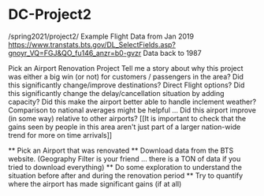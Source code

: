 # DC-Project2


/spring2021/project2/ 
Example Flight Data from Jan 2019 
https://www.transtats.bts.gov/DL_SelectFields.asp?gnoyr_VQ=FGJ&QO_fu146_anzr=b0-gvzr Data back to 1987 

Pick an Airport Renovation Project Tell me a story about why this project was either a big win (or not) for customers / passengers in the area? Did this significantly change/improve destinations? Direct Flight options? Did this significantly change the delay/cancellation situation by adding capacity? Did this make the airport better able to handle inclement weather? Comparison to national averages might be helpful … Did this airport improve (in some way) relative to other airports? [[It is important to check that the gains seen by people in this area aren't just part of a larger nation-wide trend for more on time arrivals]]

** Pick an Airport that was renovated 
** Download data from the BTS website.  (Geography Filter is your friend … there is a TON of data if you tried to download everything) 
** Do some exploration to understand the situation before after and during the renovation period 
** Try to quantify where the airport has made significant gains (if at all)
